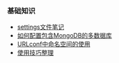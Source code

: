 ### 基础知识

- [settings文件笔记](/python/django/settings文件笔记.md)
- [如何配置包含MongoDB的多数据库](python/django/如何配置包含MongoDB的多数据库.md)
- [URLconf中命名空间的使用](python/django/URLconf中命名空间的使用.md)
- [使用技巧整理](python/django/使用技巧整理.md)
